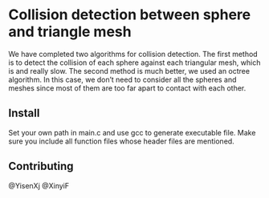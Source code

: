 # Collision detection between sphere and triangle mesh
We have completed two algorithms for collision detection. 
The first method is to detect the collision of each sphere against each triangular mesh, which is and really slow. 
The second method is much better, we used an octree algorithm. 
In this case, we don’t need to consider all the spheres and meshes since most of them are too far apart to contact with each other.

## Install 
Set your own path in main.c and use gcc to generate executable file.
Make sure you include all function files whose header files are mentioned.

## Contributing
@YisenXj
@XinyiF

